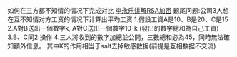 如何在三方都不知情的情况下完成对比
[李永乐讲解RSA加密](https://www.youtube.com/watch?v=dOTwAzXrkyQ)
题尾问题:公司3人想在互不知情对方工资的情况下计算出平均工资
1.假設工資A是10、B是20、C是15
2.A對B送出一個數字k, A對C送出一個數字10-k (發出的數字總和為自己工資) 
3.B、C同2.操作
4.三人將收到的數字加總並公開，三數總和必為45，同時無法確知額外信息。
其中K的作用相当于salt去掉敏感数据(前提是互相数据不交流)
